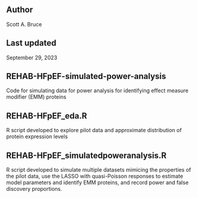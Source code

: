 ## Author
Scott A. Bruce

## Last updated
September 29, 2023

## REHAB-HFpEF-simulated-power-analysis
Code for simulating data for power analysis for identifying effect measure modifier (EMM) proteins

## REHAB-HFpEF_eda.R 
R script developed to explore pilot data and approximate distribution of protein expression levels

## REHAB-HFpEF_simulatedpoweranalysis.R
R script developed to simulate multiple datasets mimicing the properties of the pilot data, use the LASSO with quasi-Poisson responses to estimate model parameters and identify EMM proteins, and record power and false discovery proportions.
